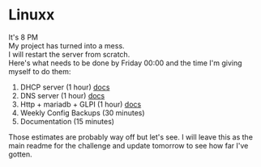 # Linuxx
It's 8 PM \
My project has turned into a mess. \
I will restart the server from scratch. \
Here's what needs to be done by Friday 00:00 and the time I'm giving myself to do them:

1. DHCP server (1 hour) [docs](https://github.com/pindjouf/Linuxx/blob/main/projects/linux_client_server_project/pers.%20docu/server/making_a_dhcp_server.md)
2. DNS server (1 hour) [docs](https://github.com/pindjouf/Linuxx/blob/main/projects/linux_client_server_project/pers.%20docu/server/dns/)
3. Http + mariadb + GLPI (1 hour) [docs](https://github.com/pindjouf/Linuxx/blob/main/projects/linux_client_server_project/pers.%20docu/server/making_an_http_server.md)
4. Weekly Config Backups (30 minutes)
5. Documentation (15 minutes)

Those estimates are probably way off but let's see. I will leave this as the main readme for the challenge and update tomorrow to see how far I've gotten.
